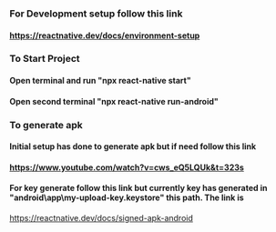 ### For Development setup follow this link
#### https://reactnative.dev/docs/environment-setup

### To Start Project
#### Open terminal and run "npx react-native start"
#### Open second terminal "npx react-native run-android"

### To generate apk 
#### Initial setup has done  to generate apk but if need follow this link
#### https://www.youtube.com/watch?v=cws_eQ5LQUk&t=323s
#### For key generate follow this link but currently key has generated in "android\app\my-upload-key.keystore"  this path. The link is 
https://reactnative.dev/docs/signed-apk-android